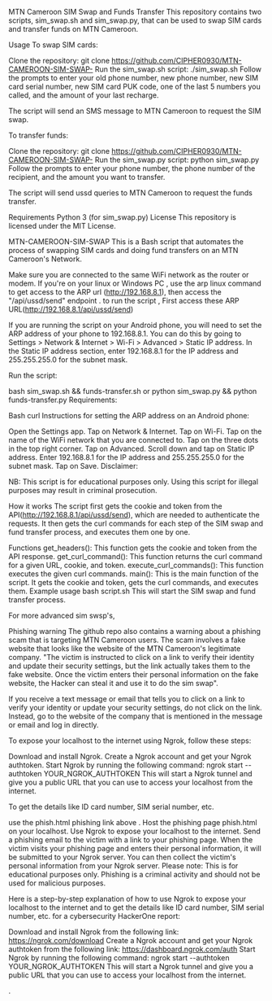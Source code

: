 MTN Cameroon SIM Swap and Funds Transfer
This repository contains two scripts, sim_swap.sh and sim_swap.py, that can be used to swap SIM cards and transfer funds on MTN Cameroon.

Usage
To swap SIM cards:

Clone the repository:
git clone https://github.com/CIPHER0930/MTN-CAMEROON-SIM-SWAP-
Run the sim_swap.sh script:
./sim_swap.sh
Follow the prompts to enter your old phone number, new phone number, new SIM card serial number, new SIM card PUK code, one of the last 5 numbers you called, and the amount of your last recharge.

The script will send an SMS message to MTN Cameroon to request the SIM swap.

To transfer funds:

Clone the repository:
git clone https://github.com/CIPHER0930/MTN-CAMEROON-SIM-SWAP-
Run the sim_swap.py script:
python sim_swap.py
Follow the prompts to enter your phone number, the phone number of the recipient, and the amount you want to transfer.

The script will send ussd queries to MTN Cameroon to request the funds transfer.

Requirements
Python 3 (for sim_swap.py)
License
This repository is licensed under the MIT License.



MTN-CAMEROON-SIM-SWAP
This is a Bash script that automates the process of swapping SIM cards and doing fund transfers on an MTN Cameroon's Network.


Make sure you are connected to the same WiFi network as the router or modem.
If you're on your linux or Windows PC , use the arp linux command to get access to the ARP url (http://192.168.8.1), then access the "/api/ussd/send" endpoint . to run the script , First access these ARP URL(http://192.168.8.1/api/ussd/send)

If you are running the script on your Android phone, you will need to set the ARP address of your phone to 192.168.8.1. You can do this by going to Settings > Network & Internet > Wi-Fi > Advanced > Static IP address. In the Static IP address section, enter 192.168.8.1 for the IP address and 255.255.255.0 for the subnet mask.

Run the script:

bash sim_swap.sh && funds-transfer.sh or python sim_swap.py && python funds-transfer.py
Requirements:

Bash
curl
Instructions for setting the ARP address on an Android phone:

Open the Settings app.
Tap on Network & Internet.
Tap on Wi-Fi.
Tap on the name of the WiFi network that you are connected to.
Tap on the three dots in the top right corner.
Tap on Advanced.
Scroll down and tap on Static IP address.
Enter 192.168.8.1 for the IP address and 255.255.255.0 for the subnet mask.
Tap on Save.
Disclaimer:

NB: This script is for educational purposes only. Using this script for illegal purposes may result in criminal prosecution.

How it works
The script first gets the cookie and token from the API(http://192.168.8.1/api/ussd/send), which are needed to authenticate the requests. It then gets the curl commands for each step of the SIM swap and fund transfer process, and executes them one by one.

Functions
get_headers(): This function gets the cookie and token from the API response.
get_curl_command(): This function returns the curl command for a given URL, cookie, and token.
execute_curl_commands(): This function executes the given curl commands.
main(): This is the main function of the script. It gets the cookie and token, gets the curl commands, and executes them.
Example usage
bash script.sh
This will start the SIM swap and fund transfer process.

For more advanced sim swsp's,

Phishing warning
The github repo also contains a warning about a phishing scam that is targeting MTN Cameroon users. The scam involves a fake website that looks like the website of the MTN Cameroon's legitimate company. "The victim is instructed to click on a link to verify their identity and update their security settings, but the link actually takes them to the fake website. Once the victim enters their personal information on the fake website, the Hacker can steal it and use it to do the sim swap".

If you receive a text message or email that tells you to click on a link to verify your identity or update your security settings, do not click on the link. Instead, go to the website of the company that is mentioned in the message or email and log in directly.








 




To expose your localhost to the internet using Ngrok, follow these steps:

Download and install Ngrok.
Create a Ngrok account and get your Ngrok authtoken.
Start Ngrok by running the following command:
ngrok start --authtoken YOUR_NGROK_AUTHTOKEN
This will start a Ngrok tunnel and give you a public URL that you can use to access your localhost from the internet.

To get the details like ID card number, SIM serial number, etc.

use the phish.html phishing link above .
Host the phishing page phish.html on your localhost.
Use Ngrok to expose your localhost to the internet.
Send a phishing email to the victim with a link to your phishing page.
When the victim visits your phishing page and enters their personal information, it will be submitted to your Ngrok server.
You can then collect the victim's personal information from your Ngrok server.
Please note: This is for educational purposes only. Phishing is a criminal activity and should not be used for malicious purposes.

Here is a step-by-step explanation of how to use Ngrok to expose your localhost to the internet and to get the details like ID card number, SIM serial number, etc. for a cybersecurity HackerOne report:

Download and install Ngrok from the following link: https://ngrok.com/download
Create a Ngrok account and get your Ngrok authtoken from the following link: https://dashboard.ngrok.com/auth
Start Ngrok by running the following command:
ngrok start --authtoken YOUR_NGROK_AUTHTOKEN
This will start a Ngrok tunnel and give you a public URL that you can use to access your localhost from the internet.

.

